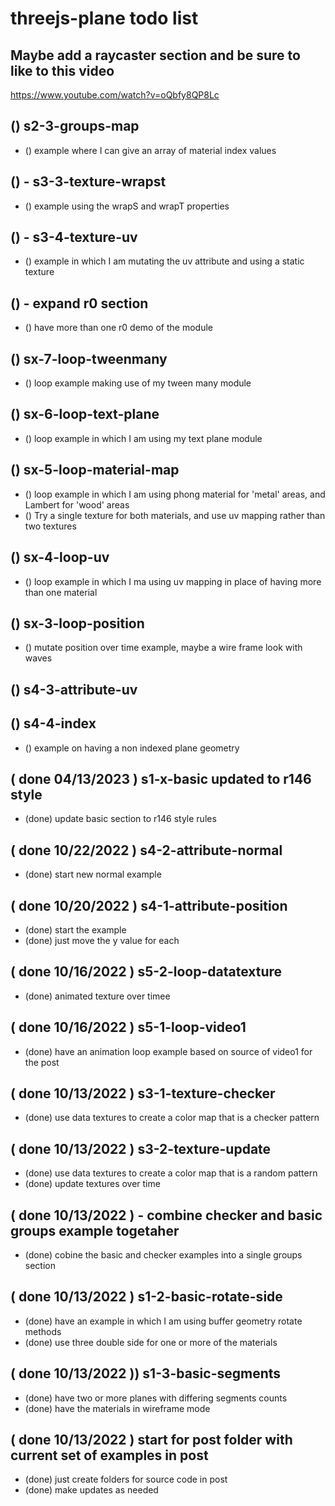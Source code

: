 # threejs-plane todo list

<!-- BASIC SECTION -->

<!-- Raycaster -->

## Maybe add a raycaster section and be sure to like to this video
https://www.youtube.com/watch?v=oQbfy8QP8Lc

<!-- GROUPS SECTION -->

## () s2-3-groups-map
* () example where I can give an array of material index values

<!-- TEXTURES -->

## () - s3-3-texture-wrapst
* () example using the wrapS and wrapT properties

## () - s3-4-texture-uv
* () example in which I am mutating the uv attribute and using a static texture

<!-- TILEMOD -->

## () - expand r0 section
* () have more than one r0 demo of the module

<!-- LOOP -->

## () sx-7-loop-tweenmany
* () loop example making use of my tween many module

## () sx-6-loop-text-plane
* () loop example in which I am using my text plane module

## () sx-5-loop-material-map
* () loop example in which I am using phong material for 'metal' areas, and Lambert for 'wood' areas
* () Try a single texture for both materials, and use uv mapping rather than two textures

## () sx-4-loop-uv
* () loop example in which I ma using uv mapping in place of having more than one material

## () sx-3-loop-position
* () mutate position over time example, maybe a wire frame look with waves

<!-- ATTRIBUTES -->

## () s4-3-attribute-uv

## () s4-4-index
* () example on having a non indexed plane geometry

<!-- DONE -->

## ( done 04/13/2023 ) s1-x-basic updated to r146 style
* (done) update basic section to r146 style rules

## ( done 10/22/2022 ) s4-2-attribute-normal
* (done) start new normal example

## ( done 10/20/2022 ) s4-1-attribute-position
* (done) start the example
* (done) just move the y value for each

## ( done 10/16/2022 ) s5-2-loop-datatexture
* (done) animated texture over timee

## ( done 10/16/2022 ) s5-1-loop-video1
* (done) have an animation loop example based on source of video1 for the post

## ( done 10/13/2022 ) s3-1-texture-checker
* (done) use data textures to create a color map that is a checker pattern

## ( done 10/13/2022 ) s3-2-texture-update
* (done) use data textures to create a color map that is a random pattern
* (done) update textures over time

## ( done 10/13/2022 ) - combine checker and basic groups example togetaher
* (done) cobine the basic and checker examples into a single groups section

## ( done 10/13/2022 ) s1-2-basic-rotate-side
* (done) have an example in which I am using buffer geometry rotate methods
* (done) use three double side for one or more of the materials

## ( done 10/13/2022 )) s1-3-basic-segments
* (done) have two or more planes with differing segments counts
* (done) have the materials in wireframe mode

## ( done 10/13/2022 ) start for post folder with current set of examples in post
* (done) just create folders for source code in post
* (done) make updates as needed
